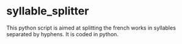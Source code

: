# syllable_splitter
This python script is aimed at splitting the french works in syllables separated by hyphens. 
It is coded in python.
